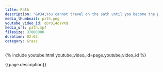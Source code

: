 ```yaml
---
title: Path
description: "&#34;You cannot travel on the path until you become the path itself.&#34; – Buddha"
media_thumbnail: path.png
youtube_video_id: qDrO14qYVXQ
media_url: path.mp4
filesize: 37000000
duration: 02:03
category: Grass
---
```


{% include youtube.html youtube_video_id=page.youtube_video_id %}

<div class="buddha_quote">{{page.description}}</div>
